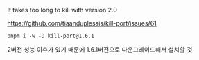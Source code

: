 It takes too long to kill with version 2.0

https://github.com/tiaanduplessis/kill-port/issues/61

```
pnpm i -w -D kill-port@1.6.1
```

2버전 성능 이슈가 있기 때문에 1.6.1버전으로 다운그레이드해서 설치할 것
